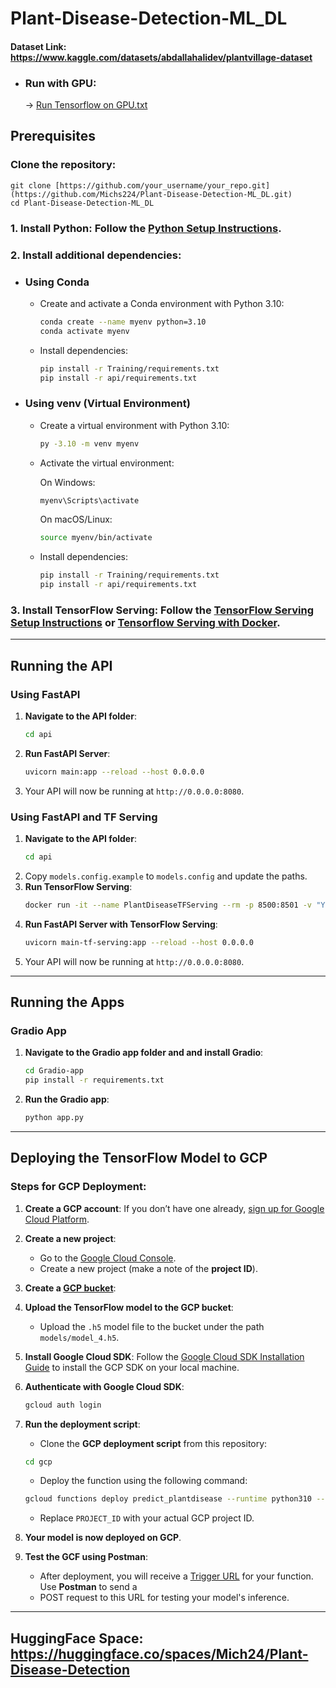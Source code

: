 # Plant-Disease-Detection-ML_DL

#### Dataset Link: https://www.kaggle.com/datasets/abdallahalidev/plantvillage-dataset

- ### Run with GPU:
  -> [Run Tensorflow on GPU.txt](https://github.com/Michs224/Plant-Disease-Detection-ML_DL/blob/main/requirements.txt)

## Prerequisites

### Clone the repository:
   ```
   git clone [https://github.com/your_username/your_repo.git](https://github.com/Michs224/Plant-Disease-Detection-ML_DL.git)
   cd Plant-Disease-Detection-ML_DL
   ```

### 1. Install Python: Follow the [Python Setup Instructions](https://www.python.org/downloads/).
### 2. Install additional dependencies:
  - ### Using Conda

    - Create and activate a Conda environment with Python 3.10:
       ```bash
       conda create --name myenv python=3.10
       conda activate myenv
       ```
    - Install dependencies:
       ```bash
       pip install -r Training/requirements.txt
       pip install -r api/requirements.txt
       ```

  - ### Using venv (Virtual Environment)

    - Create a virtual environment with Python 3.10:
       ```bash
       py -3.10 -m venv myenv
       ```
    - Activate the virtual environment:
      
      On Windows:
         ```bash
         myenv\Scripts\activate
         ```
      On macOS/Linux:
         ```bash
         source myenv/bin/activate
         ```
    - Install dependencies:
       ```bash
       pip install -r Training/requirements.txt
       pip install -r api/requirements.txt
       ```

### 3. **Install TensorFlow Serving**: Follow the [TensorFlow Serving Setup Instructions](https://www.tensorflow.org/tfx/guide/serving) or [Tensorflow Serving with Docker](https://www.tensorflow.org/tfx/serving/docker).

---

## Running the API

### Using FastAPI

1. **Navigate to the API folder**:
    ```bash
    cd api
    ```
2. **Run FastAPI Server**:
    ```bash
    uvicorn main:app --reload --host 0.0.0.0
    ```
3. Your API will now be running at `http://0.0.0.0:8080`.

### Using FastAPI and TF Serving

1. **Navigate to the API folder**:
    ```bash
    cd api
    ```
2. Copy `models.config.example` to `models.config` and update the paths.
3. **Run TensorFlow Serving**:
    ```bash
    docker run -it --name PlantDiseaseTFServing --rm -p 8500:8501 -v "Y:\Michh\Python\Projects\Plant Disease Detection":/Plant-Disease tensorflow/serving --rest_api_port=8501 --model_config_file=/Plant-Disease/models.config --allow_version_labels_for_unavailable_models
    ```
4. **Run FastAPI Server with TensorFlow Serving**:
    ```bash
    uvicorn main-tf-serving:app --reload --host 0.0.0.0
    ```
5. Your API will now be running at `http://0.0.0.0:8080`.

---

## Running the Apps

### Gradio App

1. **Navigate to the Gradio app folder and and install Gradio**:
    ```bash
    cd Gradio-app
    pip install -r requirements.txt
    ```
2. **Run the Gradio app**:
    ```bash
    python app.py
    ```

---

## Deploying the TensorFlow Model to GCP

### Steps for GCP Deployment:

1. **Create a GCP account**: If you don’t have one already, [sign up for Google Cloud Platform](https://cloud.google.com/).
2. **Create a new project**: 
    - Go to the [Google Cloud Console](https://console.cloud.google.com/).
    - Create a new project (make a note of the **project ID**).
3. **Create a [GCP bucket](https://console.cloud.google.com/storage/browser)**: 
4. **Upload the TensorFlow model to the GCP bucket**:
    - Upload the `.h5` model file to the bucket under the path `models/model_4.h5`.
5. **Install Google Cloud SDK**: Follow the [Google Cloud SDK Installation Guide](https://cloud.google.com/sdk/docs/install) to install the GCP SDK on your local machine.
6. **Authenticate with Google Cloud SDK**:
    ```bash
    gcloud auth login
    ```
7. **Run the deployment script**:
    - Clone the **GCP deployment script** from this repository:
    ```bash
    cd gcp
    ```
    - Deploy the function using the following command:
    ```bash
    gcloud functions deploy predict_plantdisease --runtime python310 --trigger-http --memory 2048 --timeout 540s --entry-point predict --project PROJECT_ID --allow-unauthenticated
    ```
    - Replace `PROJECT_ID` with your actual GCP project ID.

8. **Your model is now deployed on GCP**.
9. **Test the GCF using Postman**:
    - After deployment, you will receive a [Trigger URL](https://cloud.google.com/functions/docs/calling/http) for your function. Use **Postman** to send a
    - POST request to this URL for testing your model's inference.

---

## HuggingFace Space: https://huggingface.co/spaces/Mich24/Plant-Disease-Detection
